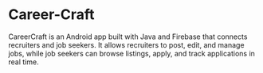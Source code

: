 # Career-Craft
CareerCraft is an Android app built with Java and Firebase that connects recruiters and job seekers. It allows recruiters to post, edit, and manage jobs, while job seekers can browse listings, apply, and track applications in real time.
